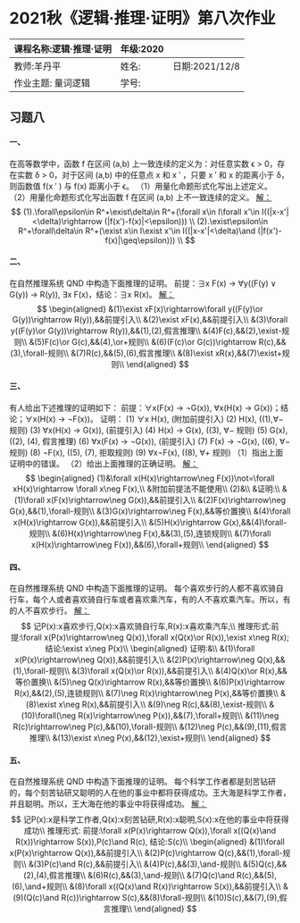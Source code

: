 # 2021秋《逻辑·推理·证明》第八次作业

| 课程名称:逻辑·推理·证明 | 年级:2020 |                |
| :---------------------- | --------- | :------------- |
| 教师:羊丹平             | 姓名:     | 日期:2021/12/8 |
| 作业主题: 量词逻辑      | 学号:     |                |

## 习题八

#### 一、
在高等数学中，函数 f 在区间 (a,b) 上一致连续的定义为：对任意实数 ϵ > 0，存在实数 δ > 0，对于区间 (a,b) 中的任意点 x 和 x ′ ，只要 x ′ 和 x 的距离小于 δ，则函数值 f(x ′ ) 与 f(x) 距离小于 ϵ。
（1）用量化命题形式化写出上述定义。
（2）用量化命题形式化写出函数 f 在区间 (a,b) 上不一致连续的定义。
<u>解：</u>
$$
(1).\forall\epsilon\in R^+\exist\delta\in R^+(\forall x\in I\forall x'\in I((|x-x'|<\delta)\rightarrow (|f(x')-f(x)|<\epsilon)))
\\
(2).\exist\epsilon\in R^+\forall\delta\in R^+(\exist x\in I\exist x'\in I((|x-x'|<\delta)\and (|f(x')-f(x)|\geq\epsilon)))
\\
$$




#### 二、
在自然推理系统 QND 中构造下面推理的证明。
前提：∃x F(x) → ∀y((F(y) ∨ G(y)) → R(y)), ∃x F(x)，结论：∃x R(x)。
<u>解：</u>
$$
\begin{aligned}
&(1)\exist xF(x)\rightarrow\forall y((F(y)\or G(y))\rightarrow R(y)),&&前提引入\\
&(2)\exist xF(x),&&前提引入\\
&(3)\forall y((F(y)\or G(y))\rightarrow R(y)),&&(1),(2),假言推理\\
&(4)F(c),&&(2),\exist-规则\\
&(5)F(c)\or G(c),&&(4),\or+规则\\
&(6)(F(c)\or G(c))\rightarrow R(c),&&(3),\forall-规则\\
&(7)R(c),&&(5),(6),假言推理\\
&(8)\exist xR(x),&&(7)\exist+规则\\
\end{aligned}
$$



#### 三、
 有人给出下述推理的证明如下：
 前提：∀x(F(x) → ¬G(x)), ∀x(H(x) → G(x))；结论；∀x(H(x) → ¬F(x))。
 证明：
	(1) ∀x H(x), (附加前提引入)
	(2) H(x), ((1),∀− 规则)
	(3) ∀x(H(x) → G(x)), (前提引入)
	(4) H(x) → G(x), ((3), ∀− 规则)
	(5) G(x), ((2), (4), 假言推理)
	(6) ∀x(F(x) → ¬G(x)), (前提引入)
	(7) F(x) → ¬G(x), ((6), ∀− 规则)
	(8) ¬F(x), ((5), (7), 拒取规则)
	(9) ∀x¬F(x), ((8), ∀+ 规则)
（1）指出上面证明中的错误。
（2）给出上面推理的正确证明。
<u>解：</u>
$$
\begin{aligned}
(1)&\forall x(H(x)\rightarrow\neg F(x))\not=\forall xH(x)\rightarrow \forall x\neg F(x),\\
&附加前提法不能使用\\
(2)&\\
&证明:\\
&(1)\forall x(F(x)\rightarrow\neg G(x)),&&前提引入\\
&(2)F(x)\rightarrow\neg G(x),&&(1),\forall-规则\\
&(3)G(x)\rightarrow\neg F(x),&&等价置换\\
&(4)\forall x(H(x)\rightarrow G(x)),&&前提引入\\
&(5)H(x)\rightarrow G(x),&&(4)\forall-规则\\
&(6)H(x)\rightarrow\neg F(x),&&(3),(5),连锁规则\\
&(7)\forall x(H(x)\rightarrow\neg F(x)),&&(6),\forall+规则\\
\end{aligned}
$$



#### 四、
在自然推理系统 QND 中构造下面推理的证明。
	每个喜欢步行的人都不喜欢骑自行车，每个人或者喜欢骑自行车或者喜欢乘汽车，有的人不喜欢乘汽车。所以，有的人不喜欢步行。
<u>解：</u>
$$
记P(x):x喜欢步行,Q(x):x喜欢骑自行车,R(x):x喜欢乘汽车;\\
推理形式:前提:\forall x(P(x)\rightarrow\neg Q(x)),\forall x(Q(x)\or R(x)),\exist x\neg R(x);结论:\exist x\neg P(x)\\
\begin{aligned}
证明:&\\
&(1)\forall x(P(x)\rightarrow\neg Q(x)),&&前提引入\\
&(2)P(x)\rightarrow\neg Q(x),&&(1),\forall-规则\\
&(3)\forall x(Q(x)\or R(x)),&&前提引入\\
&(4)Q(x)\or R(x),&&等价置换\\
&(5)\neg Q(x)\rightarrow R(x),&&等价置换\\
&(6)P(x)\rightarrow R(x),&&(2),(5),连锁规则\\
&(7)\neg R(x)\rightarrow\neg P(x),&&等价置换\\
&(8)\exist x\neg R(x),&&前提引入\\
&(9)\neg R(c),&&(8),\exist-规则\\
&(10)\forall(\neg R(x)\rightarrow\neg P(x)),&&(7),\forall+规则\\
&(11)\neg R(c)\rightarrow\neg P(c),&&(10),\forall-规则\\
&(12)\neg P(c),&&(9),(11),假言推理\\
&(13)\exist x\neg P(x),&&(12),\exist+规则\\
\end{aligned}
$$



#### 五、
在自然推理系统 QND 中构造下面推理的证明。
	每个科学工作者都是刻苦钻研的，每个刻苦钻研又聪明的人在他的事业中都将获得成功。王大海是科学工作者，并且聪明。所以，王大海在他的事业中将获得成功。
<u>解：</u>
$$
记P(x):x是科学工作者,Q(x):x刻苦钻研,R(x):x聪明,S(x):x在他的事业中将获得成功\\
推理形式:
前提:\forall x(P(x)\rightarrow Q(x)),\forall x((Q(x)\and R(x))\rightarrow S(x)),P(c)\and R(c),
结论:S(c)\\
\begin{aligned}
&(1)\forall x(P(x)\rightarrow Q(x)),&&前提引入\\
&(2)P(c)\rightarrow Q(c),&&(1),\forall-规则\\
&(3)P(c)\and R(c),&&前提引入\\
&(4)P(c),&&(3),\and-规则\\
&(5)Q(c),&&(2),(4),假言推理\\
&(6)R(c),&&(3),\and-规则\\
&(7)Q(c)\and R(c),&&(5),(6),\and+规则\\
&(8)\forall x((Q(x)\and R(x))\rightarrow S(x)),&&前提引入\\
&(9)(Q(c)\and R(c))\rightarrow S(c),&&(8)\forall-规则\\
&(10)S(c),&&(7),(9),假言推理\\
\end{aligned}
$$
